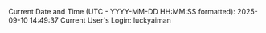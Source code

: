 Current Date and Time (UTC - YYYY-MM-DD HH:MM:SS formatted): 2025-09-10 14:49:37
Current User's Login: luckyaiman
